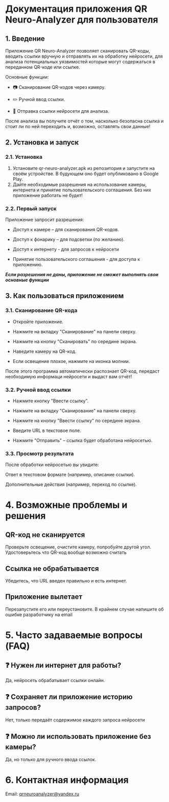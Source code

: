 # Документация приложения QR Neuro-Analyzer для пользователя

## 1. Введение
Приложение QR Neuro-Analyzer позволяет сканировать QR-коды, вводить ссылки вручную и отправлять их на обработку нейросети, для анализа потенциальных уязвимостей которые могут содержаться в переданном QR-коде или ссылке.

Основные функции:

 - 📷 Сканирование QR-кодов через камеру.

 - ✏️ Ручной ввод ссылки.

 - 🤖 Отправка ссылки нейросети для анализа.

После анализа вы получите отчёт о том, насколько безопасна ссылка и стоит ли по ней переходить и, возможно, оставлять свои данные!

## 2. Установка и запуск
### 2.1. Установка

1. Установите qr-neuro-analyzer.apk из репозитория и запустите на своём устройстве. В будующем оно будет опубликовано в Google Play.
2. Дайте необходимые разрешения на использование камеры, интернета и принятие пользовательского соглашения. Без них приложение работать не будет!

### 2.2. Первый запуск
Приложение запросит разрешения:

 - Доступ к камере – для сканирования QR-кодов.

 - Доступ к фонарику – для подсветки (по желанию).

 - Доступ к интернету - для запросов к нейросети

 - Принятие пользовательского соглашения - для доступа к приложению.

***Если разрешения не даны, приложение не сможет выполнять свои основные функции***

## 3. Как пользоваться приложением
### 3.1. Сканирование QR-кода

 - Откройте приложение.

 - Нажмите на вкладку "Сканирование" на панели сверху.

 - Нажмите на кнопку "Сканировать" по середине экрана.
 
 - Наведите камеру на QR-код.

 - Если освещение плохое, нажмите на иконка молнии.

После этого программа автоматически распознает QR-код, передаст необходимую информаци нейросети и выдаст вам отчёт!

### 3.2. Ручной ввод ссылки

 - Нажмите кнопку "Ввести ссылку".

 - Нажмите на вкладку "Сканирование" на панели сверху.

 - Нажмите на кнопку "Ввести ссылку" по середине экрана.

 - Введите URL в текстовое поле.

 - Нажмите "Отправить" – ссылка будет обработана нейросетью.

### 3.3. Просмотр результата
После обработки нейросетью вы увидите:

Ответ в текстовом формате (например, описание ссылки).

Дополнительные действия (например, переход по ссылке).

# 4. Возможные проблемы и решения
## QR-код не сканируется	
Проверьте освещение, очистите камеру, попробуйте другой угол. Удостоверьтесь что QR-код вообще возможно считать 
## Ссылка не обрабатывается	
Убедитесь, что URL введен правильно и есть интернет.
## Приложение вылетает	
Перезапустите его или переустановите. В крайнем случае напишите об ошибке разработчику на email

# 5. Часто задаваемые вопросы (FAQ)
## ❓ Нужен ли интернет для работы?
Да, нейросеть обрабатывает ссылки онлайн.

## ❓ Сохраняет ли приложение историю запросов?
Нет, только передаёт содержимое каждого запроса нейросети

## ❓ Можно ли использовать приложение без камеры?
Да, но только для ручного ввода ссылок.

# 6. Контактная информация
Email: qrneuroanalyzer@yandex.ru
